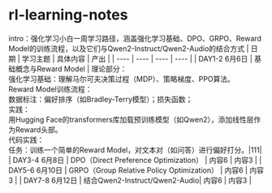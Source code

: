 # rl-learning-notes
intro：强化学习小白一周学习路径，涵盖强化学习基础、DPO、GRPO、Reward Model的训练流程，以及它们与Qwen2-Instruct/Qwen2-Audio的结合方式
| 日期 | 学习主题 | 具体内容 | 产出 | 
| ---- | ---- | ---- | ---- |
| DAY1-2 6月6日 | 基础概念与Reward Model​ | 理论部分：<br>​​强化学习基础​​：理解马尔可夫决策过程（MDP）、策略梯度、PPO算法。<br>​​Reward Model训练流程​​：<br>数据标注：偏好排序（如Bradley-Terry模型）；损失函数；<br>实践：<br>用Hugging Face的transformers库加载预训练模型（如Qwen2），添加线性层作为Reward头部。 <br>代码实践：<br>任务​​：训练一个简单的Reward Model，对文本对（如问答）进行偏好打分。|111| 
| DAY3-4 6月8日 | DPO（Direct Preference Optimization） | 内容6 | 内容3 | 
| DAY5-6 6月10日 | GRPO（Group Relative Policy Optimization）​ | 内容6 | 内容3 | 
| DAY7-8 6月12日 | 结合Qwen2-Instruct/Qwen2-Audio​| 内容6 | 内容3 |  
